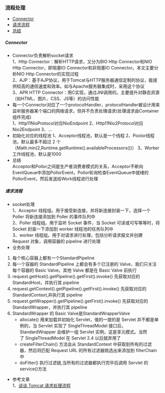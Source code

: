 ### 流程处理

* [Connector](#Connector)
* [请求流程](#qingqiuliucheng)
* [总结](#zongjie)

##### <span id="Connector">**Connector**</span>
* Connector负责解析socket请求  
    1、Http Connector：解析HTTP请求，又分为BIO Http Connector和NIO Http Connector，即阻塞IO Connector和非阻塞IO Connector。本文主要分析NIO Http Connector的实现过程  
    2、AJP：基于AJP协议，用于Tomcat与HTTP服务器通信定制的协议，能提供较高的通信速度和效率。如与Apache服务器集成时，采用这个协议  
    3、APR HTTP Connector：用C实现，通过JNI调用的。主要提升对静态资源（如HTML、图片、CSS、JS等）的访问性能
* 每一个Connector对应了一个protocolHandler，protocolHandler被设计用来监听服务器某个端口的网络请求，但并不负责处理请求(处理请求由Container组件完成)  
    1、Http11NioProtocol对应NioEndpoint
    2、Http11Nio2Protocol对应Nio2Endpoint
    3、...
* 初始化对应的线程池
    1、Acceptor线程池，默认是一个线程
    2、Poolor线程池，默认最多不超过 2 个（Math.min(2,Runtime.getRuntime().availableProcessors())）
    3、Worker工作线程池，默认是1000
* 总结  
Acceptor和Pollor之间是生产者消费者模式的关系，Acceptor不断向EventQueue中添加PollorEvent，Pollor轮询检查EventQueue中就绪的PollorEvent，然后发送给Work线程进行处理
##### <span id="qingqiuliucheng">**请求流程**</span>
* socket处理  
    1、Acceptor 线程组。用于接受新连接，并将新连接封装一下，选择一个 Poller 将新连接添加到 Poller 的事件队列中  
    2、Poller 线程组。用于监听 Socket 事件，当 Socket 可读或可写等等时，将 Socket 封装一下添加到 worker 线程池的任务队列中  
    3、worker 线程组。用于对请求进行处理，包括分析请求报文并创建 Request 对象，调用容器的 pipeline 进行处理  
* 业务处理  
1. 每个核心容器上都有一个StandardPipeline
2. 每一个容器的 StandardPipeline 上都会有多个已注册的 Valve，我们只关注每个容器的 Basic Valve。其他 Valve 都是在 Basic Valve 前执行  
3. request.getHost().getPipeline().getFirst().invoke() 先获取对应的 StandardHost，并执行其 pipeline  
4. request.getContext().getPipeline().getFirst().invoke() 先获取对应的 StandardContext,并执行其 pipeline  
5. request.getWrapper().getPipeline().getFirst().invoke() 先获取对应的 StandardWrapper，并执行其 pipeline  
6. StandardWrapper 的 Basic Valve是StandardWrapperValve  
    - allocate() 用来加载并初始化 Servlet，值的一提的是 Servlet 并不都是单例的，当 Servlet 实现了 SingleThreadModel 接口后，StandardWrapper 会维护一组 Servlet 实例，这是享元模式。当然了 SingleThreadModel 在 Servlet 2.4 以后就弃用了  
    - createFilterChain() 方法会从 StandardContext 中获取到所有的过滤器，然后将匹配 Request URL 的所有过滤器挑选出来添加到 filterChain 中  
    - doFilter() 执行过滤链,当所有的过滤器都执行完毕后调用 Servlet 的 service()方法  
* 参考文章  
1、[谈谈 Tomcat 请求处理流程](https://www.jianshu.com/p/6e2b744074bb)  